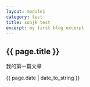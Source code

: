 ```yaml
---
layout: module1
category: test
title: sunjk test
excerpt: my first blog excerpt
---
```


<h2>{{ page.title }}</h2>
<p>我的第一篇文章</p>
<p>{{ page.date | date_to_string }}</p>

